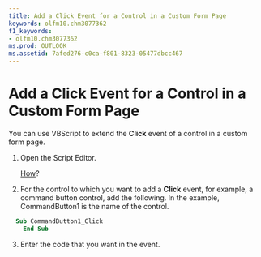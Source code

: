 ```yaml
---
title: Add a Click Event for a Control in a Custom Form Page
keywords: olfm10.chm3077362
f1_keywords:
- olfm10.chm3077362
ms.prod: OUTLOOK
ms.assetid: 7afed276-c0ca-f801-8323-05477dbcc467
---
```



# Add a Click Event for a Control in a Custom Form Page

You can use VBScript to extend the  **Click** event of a control in a custom form page.


1. Open the Script Editor. 
    
     [How](using-the-script-editor.md)?
    
2. For the control to which you want to add a  **Click** event, for example, a command button control, add the following. In the example, CommandButton1 is the name of the control.
    
```vb
  Sub CommandButton1_Click 
    End Sub
```

3. Enter the code that you want in the event.
    

